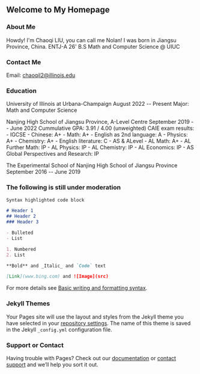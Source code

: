 ## Welcome to My Homepage

### About Me
Howdy! I'm Chaoqi LIU, you can call me Nolan! I was born in Jiangsu Province, China.
ENTJ-A
26' B.S Math and Computer Science @ UIUC

### Contact Me
Email: chaoqil2@illinois.edu

### Education
University of Illinois at Urbana-Champaign        August 2022 -- Present
  Major: Math and Computer Science

Nanjing High School of Jiangsu Province, A-Level Centre       September 2019 -- June 2022
  Cummulative GPA: 3.91 / 4.00 (unweighted)
  CAIE exam results:
    - IGCSE
      - Chinese: A+
      - Math: A+
      - English as 2nd language: A
      - Physics: A+
      - Chemistry: A+
      - English literature: C
    - AS & ALevel
      - AL Math: A+
      - AL Further Math: IP
      - AL Physics: IP
      - AL Chemistry: IP
      - AL Economics: IP
      - AS Global Perspectives and Research: IP
  
The Experimental School of Nanjing High School of Jiangsu Province        September 2016 -- June 2019



### The following is still under moderation
```markdown
Syntax highlighted code block

# Header 1
## Header 2
### Header 3

- Bulleted
- List

1. Numbered
2. List

**Bold** and _Italic_ and `Code` text

[Link](www.bing.com) and ![Image](src)
```

For more details see [Basic writing and formatting syntax](https://docs.github.com/en/github/writing-on-github/getting-started-with-writing-and-formatting-on-github/basic-writing-and-formatting-syntax).

### Jekyll Themes

Your Pages site will use the layout and styles from the Jekyll theme you have selected in your [repository settings](https://github.com/Chaoqi-LIU/Chaoqi-LIU.github.io/settings/pages). The name of this theme is saved in the Jekyll `_config.yml` configuration file.

### Support or Contact

Having trouble with Pages? Check out our [documentation](https://docs.github.com/categories/github-pages-basics/) or [contact support](https://support.github.com/contact) and we’ll help you sort it out.
